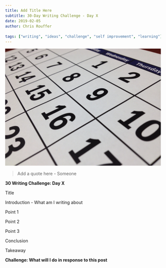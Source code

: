 ```yaml
---
title: Add Title Here
subtitle: 30-Day Writing Challenge - Day X
date: 2019-02-05
author: Chris Rouffer

tags: ["writing", "ideas", "challenge", "self improvement", "learning"]
---
```


![](2018-agenda-black-273011.jpg)



> Add a quote here - Someone

**30 Writing Challenge: Day X**

Title

Introduction - What am I writing about

Point 1

Point 2

Point 3

Conclusion

Takeaway

**Challenge:  What will I do in response to this post**

